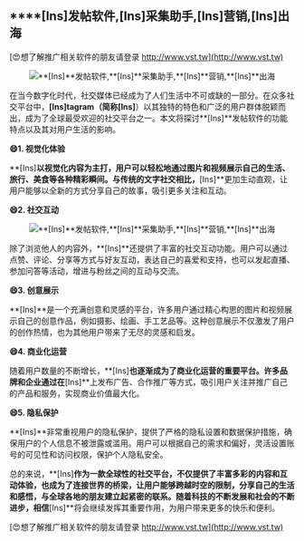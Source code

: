 ## ****[Ins]**发帖软件,**[Ins]**采集助手,**[Ins]**营销,**[Ins]**出海**

[😍想了解推广相关软件的朋友请登录 http://www.vst.tw](http://www.vst.tw)

 <center><img src="https://vst.tw/MP4/tuiguang/png/7.png" alt="**[Ins]**发帖软件,**[Ins]**采集助手,**[Ins]**营销,**[Ins]**出海"></center>

在当今数字化时代，社交媒体已经成为了人们生活中不可或缺的一部分。在众多社交平台中，**[Ins]**tagram（简称**[Ins]**）以其独特的特色和广泛的用户群体脱颖而出，成为了全球最受欢迎的社交平台之一。本文将探讨**[Ins]**发帖软件的功能特点以及其对用户生活的影响。

**😄1. 视觉化体验**

**[Ins]**以视觉化内容为主打，用户可以轻松地通过图片和视频展示自己的生活、旅行、美食等各种精彩瞬间。与传统的文字社交相比，**[Ins]**更加生动直观，让用户能够以全新的方式分享自己的故事，吸引更多关注和互动。

**😄2. 社交互动**

 <center><img src="https://vst.tw/MP4/tuiguang/png/0.png" alt="**[Ins]**发帖软件,**[Ins]**采集助手,**[Ins]**营销,**[Ins]**出海"></center>

除了浏览他人的内容外，**[Ins]**还提供了丰富的社交互动功能。用户可以通过点赞、评论、分享等方式与好友互动，表达自己的喜爱和支持，也可以发起直播、参加问答等活动，增进与粉丝之间的互动与交流。

**😄3. 创意展示**

**[Ins]**是一个充满创意和灵感的平台，许多用户通过精心构思的图片和视频展示自己的创意作品，例如摄影、绘画、手工艺品等。这种创意展示不仅激发了用户的创作热情，也为其他用户带来了无尽的灵感和启发。

**😄4. 商业化运营**

随着用户数量的不断增长，**[Ins]**也逐渐成为了商业化运营的重要平台。许多品牌和企业通过在**[Ins]**上发布广告、合作推广等方式，吸引用户关注并推广自己的产品和服务，实现商业价值最大化。

**😄5. 隐私保护**

**[Ins]**非常重视用户的隐私保护，提供了严格的隐私设置和数据保护措施，确保用户的个人信息不被泄露或滥用。用户可以根据自己的需求和偏好，灵活设置账号的可见性和访问权限，保护个人隐私安全。

总的来说，**[Ins]**作为一款全球性的社交平台，不仅提供了丰富多彩的内容和互动体验，也成为了连接世界的桥梁，让用户能够跨越时空的限制，分享自己的生活和感悟，与全球各地的朋友建立起紧密的联系。随着科技的不断发展和社会的不断进步，相信**[Ins]**将会继续发挥其重要作用，为用户带来更多的快乐和便利。

[😍想了解推广相关软件的朋友请登录 http://www.vst.tw](http://www.vst.tw)



